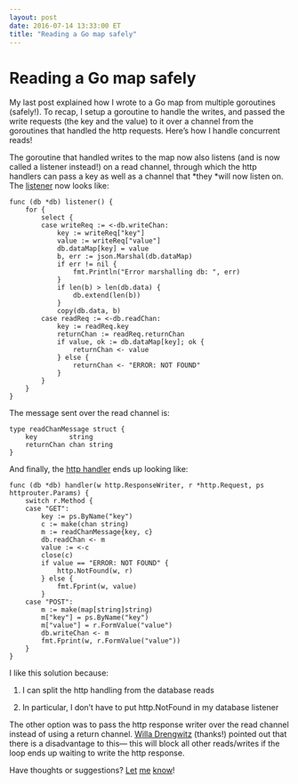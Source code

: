 ```yaml
---
layout: post
date: 2016-07-14 13:33:00 ET
title: "Reading a Go map safely"
---
```


# Reading a Go map safely

My last post explained how I wrote to a Go map from multiple goroutines (safely!). To recap, I setup a goroutine to handle the writes, and passed the write requests (the key and the value) to it over a channel from the goroutines that handled the http requests. Here’s how I handle concurrent reads!

The goroutine that handled writes to the map now also listens (and is now called a listener instead!) on a read channel, through which the http handlers can pass a key as well as a channel that *they *will now listen on. The [listener](https://github.com/arpith/mmapd/blob/4ffe8ea74a1bf366afb33f3818263d104d51fc22/db.go) now looks like:

    func (db *db) listener() {
        for {
            select {
            case writeReq := <-db.writeChan:
                key := writeReq["key"]
                value := writeReq["value"]
                db.dataMap[key] = value
                b, err := json.Marshal(db.dataMap)
                if err != nil {
                    fmt.Println("Error marshalling db: ", err)
                }
                if len(b) > len(db.data) {
                    db.extend(len(b))
                }
                copy(db.data, b)
            case readReq := <-db.readChan:
                key := readReq.key
                returnChan := readReq.returnChan
                if value, ok := db.dataMap[key]; ok {
                    returnChan <- value
                } else {
                    returnChan <- "ERROR: NOT FOUND"
                }
            }
        }
    }

The message sent over the read channel is:

    type readChanMessage struct {
        key        string
        returnChan chan string
    }

And finally, the [http handler](https://github.com/arpith/mmapd/blob/4ffe8ea74a1bf366afb33f3818263d104d51fc22/main.go) ends up looking like:

    func (db *db) handler(w http.ResponseWriter, r *http.Request, ps httprouter.Params) {
        switch r.Method {
        case "GET":
            key := ps.ByName("key")
            c := make(chan string)
            m := readChanMessage{key, c}
            db.readChan <- m
            value := <-c
            close(c)
            if value == "ERROR: NOT FOUND" {
                http.NotFound(w, r)
            } else {
                fmt.Fprint(w, value)
            }
        case "POST":
            m := make(map[string]string)
            m["key"] = ps.ByName("key")
            m["value"] = r.FormValue("value")
            db.writeChan <- m
            fmt.Fprint(w, r.FormValue("value"))
        }
    }

I like this solution because:

1. I can split the http handling from the database reads

1. In particular, I don’t have to put http.NotFound in my database listener

The other option was to pass the http response writer over the read channel instead of using a return channel. [Willa Drengwitz](http://twitter.com/ghthor) (thanks!) pointed out that there is a disadvantage to this— this will block all other reads/writes if the loop ends up waiting to write the http response.

Have thoughts or suggestions? [Let](http://twitter.com/arpith) [me](http://arpith.co) [know](mailto:%20arpith@feedreader.co)!
